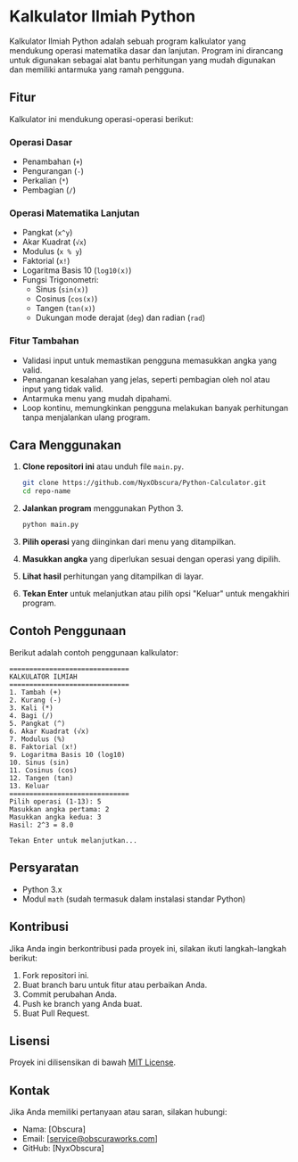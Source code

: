 # Kalkulator Ilmiah Python

Kalkulator Ilmiah Python adalah sebuah program kalkulator yang mendukung operasi matematika dasar dan lanjutan. Program ini dirancang untuk digunakan sebagai alat bantu perhitungan yang mudah digunakan dan memiliki antarmuka yang ramah pengguna.

## Fitur

Kalkulator ini mendukung operasi-operasi berikut:

### Operasi Dasar
- Penambahan (`+`)
- Pengurangan (`-`)
- Perkalian (`*`)
- Pembagian (`/`)

### Operasi Matematika Lanjutan
- Pangkat (`x^y`)
- Akar Kuadrat (`√x`)
- Modulus (`x % y`)
- Faktorial (`x!`)
- Logaritma Basis 10 (`log10(x)`)
- Fungsi Trigonometri:
  - Sinus (`sin(x)`)
  - Cosinus (`cos(x)`)
  - Tangen (`tan(x)`)
  - Dukungan mode derajat (`deg`) dan radian (`rad`)

### Fitur Tambahan
- Validasi input untuk memastikan pengguna memasukkan angka yang valid.
- Penanganan kesalahan yang jelas, seperti pembagian oleh nol atau input yang tidak valid.
- Antarmuka menu yang mudah dipahami.
- Loop kontinu, memungkinkan pengguna melakukan banyak perhitungan tanpa menjalankan ulang program.

## Cara Menggunakan

1. **Clone repositori ini** atau unduh file `main.py`.
   ```bash
   git clone https://github.com/NyxObscura/Python-Calculator.git
   cd repo-name
   ```

2. **Jalankan program** menggunakan Python 3.
   ```bash
   python main.py
   ```

3. **Pilih operasi** yang diinginkan dari menu yang ditampilkan.

4. **Masukkan angka** yang diperlukan sesuai dengan operasi yang dipilih.

5. **Lihat hasil** perhitungan yang ditampilkan di layar.

6. **Tekan Enter** untuk melanjutkan atau pilih opsi "Keluar" untuk mengakhiri program.

## Contoh Penggunaan

Berikut adalah contoh penggunaan kalkulator:

```
==============================
KALKULATOR ILMIAH
==============================
1. Tambah (+)
2. Kurang (-)
3. Kali (*)
4. Bagi (/)
5. Pangkat (^)
6. Akar Kuadrat (√x)
7. Modulus (%)
8. Faktorial (x!)
9. Logaritma Basis 10 (log10)
10. Sinus (sin)
11. Cosinus (cos)
12. Tangen (tan)
13. Keluar
==============================
Pilih operasi (1-13): 5
Masukkan angka pertama: 2
Masukkan angka kedua: 3
Hasil: 2^3 = 8.0

Tekan Enter untuk melanjutkan...
```

## Persyaratan

- Python 3.x
- Modul `math` (sudah termasuk dalam instalasi standar Python)

## Kontribusi

Jika Anda ingin berkontribusi pada proyek ini, silakan ikuti langkah-langkah berikut:

1. Fork repositori ini.
2. Buat branch baru untuk fitur atau perbaikan Anda.
3. Commit perubahan Anda.
4. Push ke branch yang Anda buat.
5. Buat Pull Request.

## Lisensi

Proyek ini dilisensikan di bawah [MIT License](LICENSE).

## Kontak

Jika Anda memiliki pertanyaan atau saran, silakan hubungi:

- Nama: [Obscura]
- Email: [service@obscuraworks.com]
- GitHub: [NyxObscura]

```

